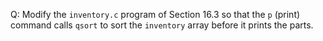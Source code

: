 Q: Modify the `inventory.c` program of Section 16.3 so that the `p` (print)
command calls `qsort` to sort the `inventory` array before it prints the parts.
